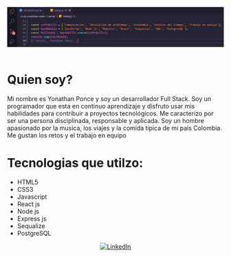 <div>
    <img src="./github_fondo.png" />
    <div align=left>
        <br>
        <p>
            <strong><h1>Quien soy?</h1></strong>
            Mi nombre es Yonathan Ponce y soy un desarrollador Full Stack. Soy un programador que esta en continuo aprendizaje y disfruto usar mis habilidades para contribuir a proyectos tecnológicos. Me caracterizo por ser una persona disciplinada, responsable y aplicada. Soy un hombre apasionado por la musica, los viajes y la comida tipica de mi pais Colombia. Me gustan los retos y el trabajo en equipo
        </p>
        <strong><h1>Tecnologias que utilzo:</h1></strong>
        <ul>
            <li>HTML5</li>
            <li>CSS3</li>
            <li>Javascript</li>
            <li>React js</li>
            <li>Node js</li>
            <li>Express js</li>
            <li>Sequalize</li>
            <li>PostgreSQL</li>
        </ul>
    </div>
    <div align=center>
        <a href="https://www.linkedin.com/in/yonathan-ponce/"><img src="https://img.shields.io/badge/Linkedin-0077b5?style=flat&logo=linkedin" alt="LinkedIn" /></a>
        <!-- <a href="https://www.upwork.com/freelancers/~0121ca7f3563e57c0b"><img src="https://img.shields.io/badge/Upwork-494949?style=flat&logo=upwork" alt="UpWork" /></a>
        <a href="https://stackoverflow.com/users/11837259/ahmed-fathy"><img src="https://img.shields.io/badge/Stack Overflow-f48024?style=flat&logo=stackoverflow&logoColor=white" alt="Stack Overflow" /></a>
        <a href="https://www.quora.com/profile/Ahmed-Fathy-616"><img src="https://img.shields.io/badge/Quora-B92B27?style=flat&logo=quora" alt="Quora" /></a>
        <a href="https://t.me/ahmedfathydev"><img src="https://img.shields.io/badge/Telegram-0088cc?style=flat&logo=telegram" alt="Telegram" /></a> -->
    </div>
</div>


